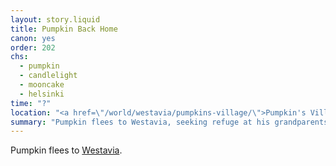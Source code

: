 ```yaml
---
layout: story.liquid
title: Pumpkin Back Home
canon: yes
order: 202
chs:
  - pumpkin
  - candlelight
  - mooncake
  - helsinki
time: "?"
location: "<a href=\"/world/westavia/pumpkins-village/\">Pumpkin's Village</a>"
summary: "Pumpkin flees to Westavia, seeking refuge at his grandparents' old village, and meeting a more-than-friend along the way. But incidents happen in the village. How much longer can he keep his cover before Westavian intelligence finds out? Or worse, Bauhinian?"
---
```


Pumpkin flees to [Westavia](/world/westavia/).
